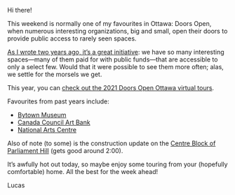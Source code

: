 Hi there!

This weekend is normally one of my favourites in Ottawa: Doors Open, when numerous interesting organizations, big and small, open their doors to provide public access to rarely seen spaces.

[As I wrote two years ago, it’s a great initiative](https://lucascherkewski.com/hit-and-miss/91-doors-open/): we have so many interesting spaces—many of them paid for with public funds—that are accessible to only a select few. Would that it were possible to see them more often; alas, we settle for the morsels we get.

This year, you can [check out the 2021 Doors Open Ottawa virtual tours](https://app06.ottawa.ca/cgi-bin/doors/2021.pl?lang=en).

Favourites from past years include:

- [Bytown Museum](https://bytownmuseum.com/virtual-tour/)
- [Canada Council Art Bank](https://www.youtube.com/watch?v=1PO6VFerXLY)
- [National Arts Centre](https://www.youtube.com/watch?v=c0ouoqejDE4)

Also of note (to some) is the construction update on the [Centre Block of Parliament Hill](https://www.youtube.com/watch?v=QpPkF933hZE) (gets good around 2:00).

It’s awfully hot out today, so maybe enjoy some touring from your (hopefully comfortable) home. All the best for the week ahead!

Lucas